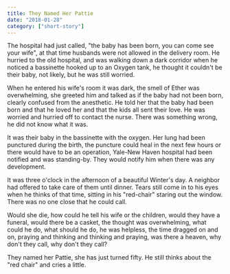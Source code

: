 ```yaml
---
title: They Named Her Pattie
date: "2018-01-28"
category: ["short-story"]
---
```


The hospital had just called, "the baby has been born, you can come see your wife", at that time
husbands were not allowed in the delivery room.  He hurried to the old hospital, and was walking
down a dark corridor when he noticed a bassinette hooked up to an Oxygen tank, he thought it couldn't
be their baby, not likely, but he was still worried.

When he entered his wife's room it was dark, the smell of Ether was overwhelming, she greeted him
and talked as if the baby had not been born, clearly confused from the anesthetic.  He told her that the
baby had been born and that he loved her and that the kids all sent their love.  He was worried and
hurried off to contact the nurse.  There was something wrong, he did not know what it was.

It was their baby in the bassinette with the oxygen.  Her lung had been punctured during the birth, the
puncture could heal in the next few hours or there would have to be an operation, Yale-New Haven
hospital had been notified and was standing-by.  They would notify him when there was any
development.

It was three o'clock in the afternoon of a beautiful Winter's day.  A neighbor had offered to take care of them until dinner.  Tears still come in to his eyes when he thinks of that time, sitting in his "red-chair" staring out the window.  There was no one close that he could call.  

Would she die, how could he tell his wife or the children, would they have a funeral, would there be a
casket, the thought was overwhelming, what could he do, what should he do, he was helpless, the time
dragged on and on, praying and thinking and thinking and praying, was there a heaven, why don't they
call, why don't they call?  

They named her Pattie, she has just turned fifty.  He still thinks about the "red chair" and cries a little.

